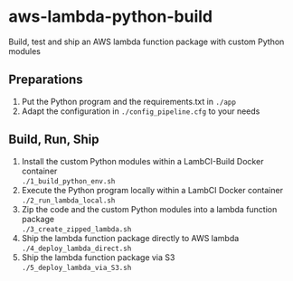 # aws-lambda-python-build

Build, test and ship an AWS lambda function package with custom Python modules

## Preparations
1. Put the Python program and the requirements.txt in `./app`
2. Adapt the configuration in `./config_pipeline.cfg` to your needs

## Build, Run, Ship
1. Install the custom Python modules within a LambCI-Build Docker container  
`./1_build_python_env.sh`
2. Execute the Python program locally within a LambCI Docker container  
`./2_run_lambda_local.sh`
3. Zip the code and the custom Python modules into a lambda function package  
`./3_create_zipped_lambda.sh`
4. Ship the lambda function package directly to AWS lambda  
`./4_deploy_lambda_direct.sh`
4. Ship the lambda function package via S3  
`./5_deploy_lambda_via_S3.sh`
